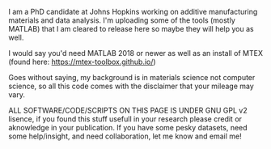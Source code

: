I am a PhD candidate at Johns Hopkins working on additive manufacturing materials and data analysis. I'm uploading some of the tools (mostly MATLAB) that I am cleared to release here so maybe they will help you as well.

I would say you'd need MATLAB 2018 or newer as well as an install of MTEX (found here: https://mtex-toolbox.github.io/)

Goes without saying, my background is in materials science not computer science, so all this code comes with the disclaimer that your mileage may vary.

ALL SOFTWARE/CODE/SCRIPTS ON THIS PAGE IS UNDER GNU GPL v2 lisence, if you found this stuff usefull in your research please credit or aknowledge in your publication. If you have some pesky datasets, need some help/insight, and need collaboration, let me know and email me!
